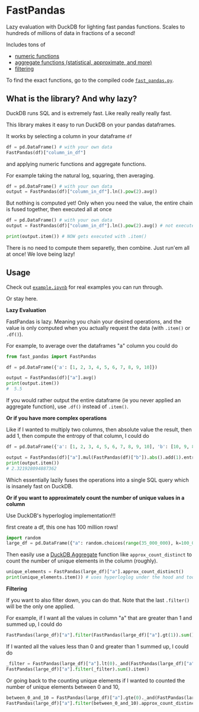 # FastPandas

Lazy evaluation with DuckDB for lighting fast pandas functions. Scales to hundreds of millions of data in fractions of a second! 

Includes tons of
- [numeric functions](https://duckdb.org/docs/archive/0.2.9/sql/functions/numeric)
- [aggregate functions (statistical, approximate, and more)](https://duckdb.org/docs/archive/0.2.9/sql/aggregates)
- [filtering](https://duckdb.org/docs/archive/0.2.9/sql/expressions/comparison_operators)

To find the exact functions, go to the compiled code [`fast_pandas.py`](fast_pandas.py).

## What is the library? And why lazy?

DuckDB runs SQL and is extremely fast. Like really really really fast.

This library makes it easy to run DuckDB on your pandas dataframes. 

It works by selecting a column in your dataframe `df`

```python
df = pd.DataFrame() # with your own data
FastPandas(df)["column_in_df"]
```

and applying numeric functions and aggregate functions.

For example taking the natural log, squaring, then averaging.

```python
df = pd.DataFrame() # with your own data
output = FastPandas(df)["column_in_df"].ln().pow(2).avg()
```

But nothing is computed yet! Only when you need the value, the entire chain is fused together, then executed all at once

```python
df = pd.DataFrame() # with your own data
output = FastPandas(df)["column_in_df"].ln().pow(2).avg() # not executed yet

print(output.item()) # NOW gets executed with .item()
```

There is no need to compute them separetly, then combine. Just run'em all at once! We love being lazy!

## Usage

Check out [`example.ipynb`](example.ipynb) for real examples you can run through.

Or stay here.

**Lazy Evaluation**

FastPandas is lazy. Meaning you chain your desired operations, and the value is only computed when you actually request the data (with `.item()` or `.df()`).

For example, to average over the dataframes "a" column you could do

```python
from fast_pandas import FastPandas

df = pd.DataFrame({'a': [1, 2, 3, 4, 5, 6, 7, 8, 9, 10]})

output = FastPandas(df)["a"].avg()
print(output.item())
#  5.5
```

If you would rather output the entire dataframe (ie you never applied an aggregate function), use `.df()` instead of `.item()`.

**Or if you have more complex operations**

Like if I wanted to multiply two columns, then absolute value the result, then add 1, then compute the entropy of that column, I could do

```python
df = pd.DataFrame({'a': [1, 2, 3, 4, 5, 6, 7, 8, 9, 10], 'b': [10, 9, 8, 7, 6, 5, 4, 3, 2, 1]})

output = FastPandas(df)["a"].mul(FastPandas(df)["b"]).abs().add(1).entropy()
print(output.item())
# 2.321928094887362
```

Which essentially lazily fuses the operations into a single SQL query which is insanely fast on DuckDB.

**Or if you want to approximately count the number of unique values in a column**

Use DuckDB's hyperloglog implementation!!!

first create a df, this one has 100 million rows!

```python
import random
large_df = pd.DataFrame({"a": random.choices(range(35_000_000), k=100_000_000)})
```

Then easily use a [DuckDB Aggregate](https://duckdb.org/docs/archive/0.2.9/sql/aggregates) function like `approx_count_distinct` to count the number of unique elements in the column (roughly).

```python
unique_elements = FastPandas(large_df)["a"].approx_count_distinct()
print(unique_elements.item()) # uses hyperloglog under the hood and took 0.1 seconds
```

**Filtering**

If you want to also filter down, you can do that. Note that the last `.filter()` will be the only one applied.

For example, if I want all the values in column "a" that are greater than 1 and summed up, I could do

```python
FastPandas(large_df)["a"].filter(FastPandas(large_df)["a"].gt(1)).sum().item()
```

If I wanted all the values less than 0 and greater than 1 summed up, I could do

```python
_filter = FastPandas(large_df)["a"].lt(0)._and(FastPandas(large_df)["a"].gt(1))
FastPandas(large_df)["a"].filter(_filter).sum().item()
```

Or going back to the counting unique elements if I wanted to counted the number of unique elements between 0 and 10,

```python
between_0_and_10 = FastPandas(large_df)["a"].gte(0)._and(FastPandas(large_df)["b"].lte(10))
FastPandas(large_df)["a"].filter(between_0_and_10).approx_count_distinct().item()
```
